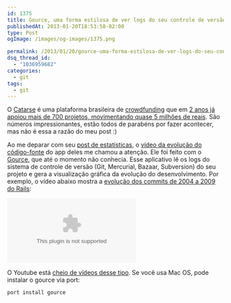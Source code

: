 ```yaml
---
id: 1375
title: Gource, uma forma estilosa de ver logs do seu controle de versão
publishedAt: 2013-01-20T18:53:58-02:00
type: Post
ogImage: /images/og-images/1375.png

permalink: /2013/01/20/gource-uma-forma-estilosa-de-ver-logs-do-seu-controle-de-versao
dsq_thread_id:
  - "1036959682"
categories:
  - git
tags:
  - git
---
```


O [Catarse](http://catarse.me/) é uma plataforma brasileira de [crowdfunding](http://pt.wikipedia.org/wiki/Crowdfunding) que em [2 anos já apoiou mais de 700 projetos, movimentando quase 5 milhões de reais](http://blog.catarse.me/2-anos-de-catarse/). São números impressionantes, estão todos de parabéns por fazer acontecer, mas não é essa a razão do meu post :)

Ao me deparar com seu [post de estatísticas](http://blog.catarse.me/2-anos-de-catarse/), o [vídeo da evolução do código-fonte](http://vimeo.com/57631568) do app deles me chamou a atenção. Ele foi feito com o [Gource](http://code.google.com/p/gource/), que até o momento não conhecia. Esse aplicativo lê os logs do sistema de controle de versão (Git, Mercurial, Bazaar, Subversion) do seu projeto e gera a visualização gráfica da evolução do desenvolvimento. Por exemplo, o vídeo abaixo mostra a [evolução dos commits de 2004 a 2009 do Rails](http://www.youtube.com/embed/r0ji8FDNTj0):  

<Embed type="YouTube" id="r0ji8FDNTj0" />

O Youtube está [cheio de vídeos desse tipo](http://www.youtube.com/results?search_query=gource). Se você usa Mac OS, pode instalar o gource via port:

```bash
port install gource
```
